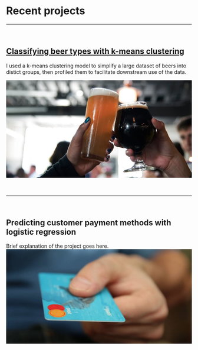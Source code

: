 # Recent projects


---
<br/>

## [Classifying beer types with k-means clustering](https://github.com/MikeAspinall/MikeAspinall.github.io/blob/main/beer_kmeans_clustering.ipynb)
I used a k-means clustering model to simplify a large dataset of beers into distict groups, then profiled them to facilitate downstream use of the data.

![Payment prediction](/assets/beer_landscape.jpg)

<br/>

---

<br/>

## Predicting customer payment methods with logistic regression
Brief explanation of the project goes here.
![Payment prediction](/assets/payment_landscape.jpg)
